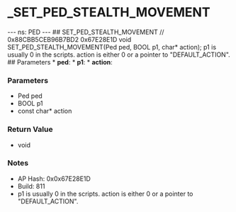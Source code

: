 # _SET_PED_STEALTH_MOVEMENT

--- ns: PED --- ## SET_PED_STEALTH_MOVEMENT  // 0x88CBB5CEB96B7BD2 0x67E28E1D void SET_PED_STEALTH_MOVEMENT(Ped ped, BOOL p1, char* action);  p1 is usually 0 in the scripts. action is either 0 or a pointer to "DEFAULT_ACTION".  ## Parameters * **ped**: * **p1**: * **action**:

### Parameters
* Ped ped
* BOOL p1
* const char* action

### Return Value
* void

### Notes
* AP Hash: 0x0x67E28E1D
* Build: 811
* p1 is usually 0 in the scripts. action is either 0 or a pointer to "DEFAULT_ACTION".

